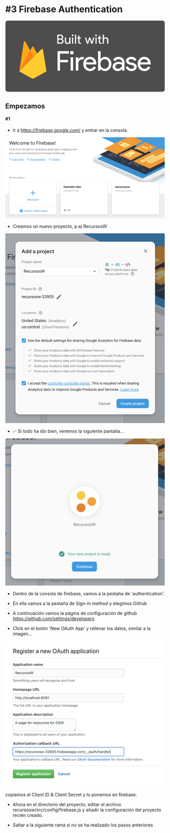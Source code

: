# #3 Firebase Authentication

![firebase](./assets/img/firebase.png)

## Empezamos
#### #1
- Ir a https://firebase.google.com/ y entrar en la consola.

![firebase_console](./assets/img/firebase_console.png)

- Creamos un nuevo proyecto, p.ej RecursosW

![firebase_name](./assets/img/firebase_name.png)

- ✅ Si todo ha ido bien, veremos la siguiente pantalla...

![firebase_done](./assets/img/firebase_done.png)

- Dentro de la consola de firebase, vamos a la pestaña de 'authentication'.

- En ella vamos a la pestaña de Sign-in method y elegimos Github

- A continuación vamos la página de configuración de github https://github.com/settings/developers

- Click en el botón 'New OAuth App' y rellenar los datos, similar a la imagen...

![github_developer](./assets/img/github_developer.png)

copiamos el Client ID & Client Secret y lo ponemos en firebase.

- Ahora en el directorio del proyecto, editar el archivo recursosw/src/config/firebase.js y añadir la configuración del proyecto recién creado.

- Saltar a la siguiente rama si no se ha realizado los pasos anteriores
